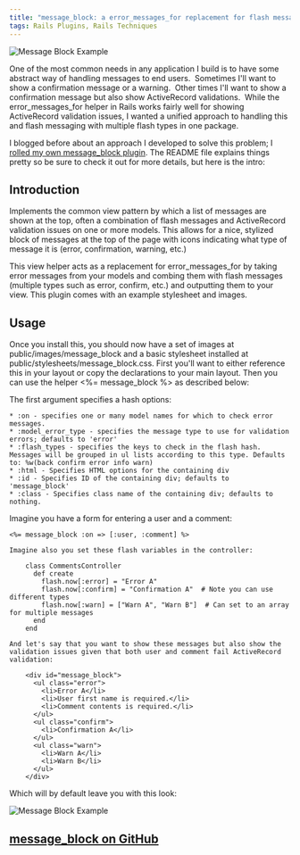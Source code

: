 ```yaml
---
title: "message_block: a error_messages_for replacement for flash message and model error handling"
tags: Rails Plugins, Rails Techniques
---
```


![Message Block Example](/blog/2008/11/26/message-block-error-messages-for-replacement/message_block_example1.png)

One of the most common needs in any application I build is to have some abstract way of handling messages to end users.  Sometimes I'll want to show a confirmation message or a warning.  Other times I'll want to show a confirmation message but also show ActiveRecord validations.  While the error_messages_for helper in Rails works fairly well for showing ActiveRecord validation issues, I wanted a unified approach to handling this and flash messaging with multiple flash types in one package.

I blogged before about an approach I developed to solve this problem; I [rolled my own message_block plugin](http://github.com/railsgarden/message_block). The README file explains things pretty so be sure to check it out for more details, but here is the intro:

## Introduction ##

Implements the common view pattern by which a list of messages are shown at the top, often a combination of flash messages and ActiveRecord validation issues on one or more models. This allows for a nice, stylized block of messages at the top of the page with icons indicating what type of message it is (error, confirmation, warning, etc.)

This view helper acts as a replacement for error_messages_for by taking error messages from your models and combing them with flash messages (multiple types such as error, confirm, etc.) and outputting them to your view. This plugin comes with an example stylesheet and images.

## Usage ##

Once you install this, you should now have a set of images at public/images/message_block and a basic stylesheet installed at public/stylesheets/message_block.css. First you'll want to either reference this in your layout or copy the declarations to your main layout. Then you can use the helper <%= message_block %> as described below:

The first argument specifies a hash options:

    * :on - specifies one or many model names for which to check error messages.
    * :model_error_type - specifies the message type to use for validation errors; defaults to 'error'
    * :flash_types - specifies the keys to check in the flash hash. Messages will be grouped in ul lists according to this type. Defaults to: %w(back confirm error info warn)
    * :html - Specifies HTML options for the containing div
    * :id - Specifies ID of the containing div; defaults to 'message_block'
    * :class - Specifies class name of the containing div; defaults to nothing.

Imagine you have a form for entering a user and a comment:

    <%= message_block :on => [:user, :comment] %>

    Imagine also you set these flash variables in the controller:

        class CommentsController
          def create
            flash.now[:error] = "Error A"
            flash.now[:confirm] = "Confirmation A"  # Note you can use different types
            flash.now[:warn] = ["Warn A", "Warn B"]  # Can set to an array for multiple messages
          end
        end

    And let's say that you want to show these messages but also show the validation issues given that both user and comment fail ActiveRecord validation:

        <div id="message_block">
          <ul class="error">
            <li>Error A</li>
            <li>User first name is required.</li>
            <li>Comment contents is required.</li>
          </ul>
          <ul class="confirm">
            <li>Confirmation A</li>
          </ul>
          <ul class="warn">
            <li>Warn A</li>
            <li>Warn B</li>
          </ul>
        </div>

Which will by default leave you with this look:

![Message Block Example](message-block-error-messages-for-replacement/message_block_example.png)

## [message_block on GitHub](http://github.com/rubiety/message_block) ##
